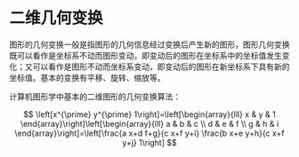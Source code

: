 # 二维几何变换

图形的几何变换一般是指图形的几何信息经过变换后产生新的图形，图形几何变换既可以看作是坐标系不动而图形变动，即变动后的图形在坐标系中的坐标值发生变化；又可以看作是图形不动而坐标系变动，即变动后的图形在新坐标系下具有新的坐标值。基本的变换有平移、旋转、缩放等。

计算机图形学中基本的二维图形的几何变换算法：

$$
\left[x^{\prime} y^{\prime} 1\right]=\left[\begin{array}{lll}
x & y & 1
\end{array}\right]\left[\begin{array}{lll}
a & b & c \\
d & e & f \\
g & h & i
\end{array}\right]=\left[\frac{a x+d f+g}{c x+f y+i} \frac{b x+e y+h}{c x+f y+j} 1\right]
$$
